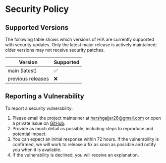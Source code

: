 # Security Policy

## Supported Versions


The following table shows which versions of HIA are currently supported with security updates. Only the latest major release is actively maintained; older versions may not receive security patches.

| Version    | Supported          |
|------------|-------------------|
| main (latest) | :white_check_mark: |
| previous releases | :x:                |


## Reporting a Vulnerability

To report a security vulnerability:

1. Please email the project maintainer at [harshgajjar28@gmail.com](mailto:harshgajjar28@gmail.com) or open a private issue on [GitHub](https://github.com/harshhh28/hia/issues).
2. Provide as much detail as possible, including steps to reproduce and potential impact.
3. You can expect an initial response within 72 hours. If the vulnerability is confirmed, we will work to release a fix as soon as possible and notify you when it is available.
4. If the vulnerability is declined, you will receive an explanation.
